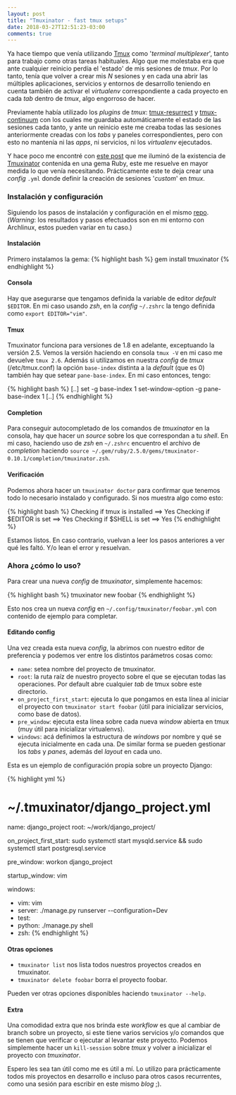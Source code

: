 ```yaml
---
layout: post
title: "Tmuxinator - fast tmux setups"
date: 2018-03-27T12:51:23-03:00
comments: true
---
```


Ya hace tiempo que venía utilizando [Tmux](https://github.com/tmux/tmux) como '*terminal multiplexer*', tanto para trabajo como otras tareas habituales. Algo que me molestaba era que ante cualquier reinicio perdía el 'estado' de mis sesiones de *tmux*. Por lo tanto, tenía que volver a crear mis *N* sesiones y en cada una abrir las múltiples aplicaciones, servicios y entornos de desarrollo teniendo en cuenta también de activar el *virtualenv* correspondiente a cada proyecto en cada *tab* dentro de *tmux*, algo engorroso de hacer.

Previamente había utilizado los *plugins* de *tmux*: [tmux-resurrect](https://github.com/tmux-plugins/tmux-resurrect) y [tmux-continuum](https://github.com/tmux-plugins/tmux-continuum) con los cuales me guardaba automáticamente el estado de las sesiones cada tanto, y ante un reinicio este me creaba todas las sesiones anteriormente creadas con los *tabs* y paneles correspondientes, pero con esto no mantenía ni las *apps*, ni servicios, ni los *virtualenv* ejecutados.

Y hace poco me encontré con [este post](https://andrewbrookins.com/tech/instant-django-dev-environments-with-tmux-tmuxinator-and-virtualenvwrapper/) que me iluminó de la existencia de [Tmuxinator](https://github.com/tmuxinator/tmuxinator) contenida en una gema Ruby, este me resuelve en mayor medida lo que venía necesitando. Prácticamente este te deja crear una *config* `.yml` donde definir la creación de sesiones '*custom*' en *tmux*.

### Instalación y configuración

Siguiendo los pasos de instalación y configuración en el mismo [repo](https://github.com/tmuxinator/tmuxinator#installation). (*Warning*: los resultados y pasos efectuados son en mi entorno con Archlinux, estos pueden variar en tu caso.)

#### Instalación

Primero instalamos la gema:
{% highlight bash %}
gem install tmuxinator
{% endhighlight %}

#### Consola

Hay que asegurarse que tengamos definida la variable de editor *default* `$EDITOR`. En mi caso usando *zsh*, en la *config* `~/.zshrc` la tengo definida como `export EDITOR="vim"`.

#### Tmux

Tmuxinator funciona para versiones de 1.8 en adelante, exceptuando la versión 2.5. Vemos la versión haciendo en consola `tmux -V` en mi caso me devuelve `tmux 2.6`.
Además si utilizamos en nuestra *config* de *tmux* (/etc/tmux.conf) la opción `base-index` distinta a la *default* (que es 0) también hay que setear `pane-base-index`.
En mi caso entonces, tengo:

{% highlight bash %}
[..]
set -g base-index 1
set-window-option -g pane-base-index 1
[..]
{% endhighlight %}

#### Completion

Para conseguir autocompletado de los comandos de *tmuxinator* en la consola, hay que hacer un *source* sobre los que correspondan a tu *shell*. En mi caso, haciendo uso de *zsh* en `~/.zshrc` encuentro el archivo de *completion* haciendo `source ~/.gem/ruby/2.5.0/gems/tmuxinator-0.10.1/completion/tmuxinator.zsh`.

#### Verificación

Podemos ahora hacer un `tmuxinator doctor` para confirmar que tenemos todo lo necesario instalado y configurado. Si nos muestra algo como esto:

{% highlight bash %}
Checking if tmux is installed ==> Yes
Checking if $EDITOR is set ==> Yes
Checking if $SHELL is set ==> Yes
{% endhighlight %}

Estamos listos. En caso contrario, vuelvan a leer los pasos anteriores a ver qué les faltó. Y/o lean el error y resuelvan.

### Ahora ¿cómo lo uso?

Para crear una nueva *config* de *tmuxinator*, simplemente hacemos:

{% highlight bash %}
tmuxinator new foobar
{% endhighlight %}

Esto nos crea un nueva *config* en `~/.config/tmuxinator/foobar.yml` con contenido de ejemplo para completar.

#### Editando config

Una vez creada esta nueva *config*, la abrimos con nuestro editor de preferencia y podemos ver entre los distintos parámetros cosas como:
  * `name`: setea nombre del proyecto de tmuxinator.
  * `root`: la ruta raíz de nuestro proyecto sobre el que se ejecutan todas las operaciones. Por default abre cualquier *tab* de tmux sobre este directorio.
  * `on_project_first_start`: ejecuta lo que pongamos en esta línea al iniciar el proyecto con `tmuxinator start foobar` (útil para inicializar servicios, como base de datos).
  * `pre_window`: ejecuta esta línea sobre cada nueva *window* abierta en tmux (muy útil para inicializar virtualenvs).
  * `windows`: acá definimos la estructura de *windows* por nombre y qué se ejecuta inicialmente en cada una. De similar forma se pueden gestionar los *tabs* y *panes*, además del *layout* en cada uno.

Esta es un ejemplo de configuración propia sobre un proyecto Django:

{% highlight yml %}
# ~/.tmuxinator/django_project.yml

name: django_project
root: ~/work/django_project/

on_project_first_start: sudo systemctl start mysqld.service && sudo systemctl start postgresql.service

pre_window: workon django_project

startup_window: vim

windows:
  - vim: vim
  - server: ./manage.py runserver --configuration=Dev
  - test:
  - python: ./manage.py shell
  - zsh:
{% endhighlight %}

#### Otras opciones

  * `tmuxinator list` nos lista todos nuestros proyectos creados en tmuxinator.
  * `tmuxinator delete foobar` borra el proyecto foobar.

Pueden ver otras opciones disponibles haciendo `tmuxinator --help`.

#### Extra

Una comodidad extra que nos brinda este *workflow* es que al cambiar de branch sobre un proyecto, si este tiene varios servicios y/o comandos que se tienen que verificar o ejecutar al levantar este proyecto. Podemos simplemente hacer un `kill-session` sobre *tmux* y volver a inicializar el proyecto con *tmuxinator*.


Espero les sea tan útil como me es útil a mí. Lo utilizo para prácticamente todos mis proyectos en desarrollo e incluso para otros casos recurrentes, como una sesión para escribir en este mismo *blog* ;).
